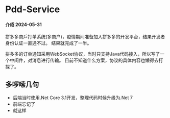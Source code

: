 # Pdd-Service

#### 介绍 2024-05-31
拼多多商戶打单系统(多商户)，疫情期间准备加入拼多多的开发平台，结果开发者身份认证一直通不过。
结果就完成了一半。

拼多多的订单通知采用WebSocket协议，当时只支持Java代码接入，所以写了一个中间件，对消息进行传输。
目前不知道什么方案，协议的具体内容也懒得去打探了。

## 多啰嗦几句
- 后端当时使用.Net Core 3.1开发，整理代码时候升级为.Net 7
- 前端忘记了
- 就这样
